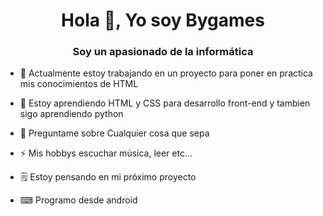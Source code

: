 <h1 align = "center"> Hola 👋, Yo soy Bygames </h1>
<h3 align = "center"> Soy un apasionado de la informática </h3>

- 🔭 Actualmente estoy trabajando en un proyecto para poner en practica mis conocimientos de HTML

- 🌱 Estoy aprendiendo HTML y CSS para desarrollo front-end y tambien sigo aprendiendo python

- 💬 Preguntame sobre Cualquier cosa que sepa

- ⚡ Mis hobbys escuchar música, leer etc...

- 🗒 Estoy pensando en mi próximo proyecto

- ⌨ Programo desde android